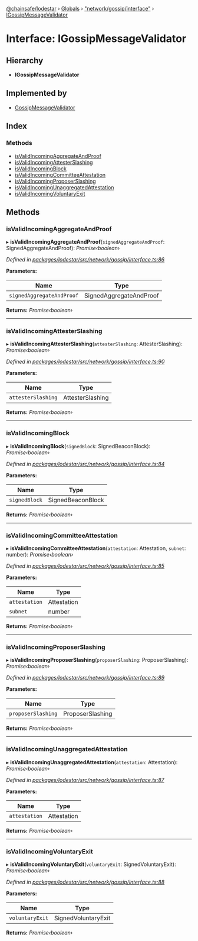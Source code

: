 [@chainsafe/lodestar](../README.md) › [Globals](../globals.md) › ["network/gossip/interface"](../modules/_network_gossip_interface_.md) › [IGossipMessageValidator](_network_gossip_interface_.igossipmessagevalidator.md)

# Interface: IGossipMessageValidator

## Hierarchy

* **IGossipMessageValidator**

## Implemented by

* [GossipMessageValidator](../classes/_network_gossip_validator_.gossipmessagevalidator.md)

## Index

### Methods

* [isValidIncomingAggregateAndProof](_network_gossip_interface_.igossipmessagevalidator.md#isvalidincomingaggregateandproof)
* [isValidIncomingAttesterSlashing](_network_gossip_interface_.igossipmessagevalidator.md#isvalidincomingattesterslashing)
* [isValidIncomingBlock](_network_gossip_interface_.igossipmessagevalidator.md#isvalidincomingblock)
* [isValidIncomingCommitteeAttestation](_network_gossip_interface_.igossipmessagevalidator.md#isvalidincomingcommitteeattestation)
* [isValidIncomingProposerSlashing](_network_gossip_interface_.igossipmessagevalidator.md#isvalidincomingproposerslashing)
* [isValidIncomingUnaggregatedAttestation](_network_gossip_interface_.igossipmessagevalidator.md#isvalidincomingunaggregatedattestation)
* [isValidIncomingVoluntaryExit](_network_gossip_interface_.igossipmessagevalidator.md#isvalidincomingvoluntaryexit)

## Methods

###  isValidIncomingAggregateAndProof

▸ **isValidIncomingAggregateAndProof**(`signedAggregateAndProof`: SignedAggregateAndProof): *Promise‹boolean›*

*Defined in [packages/lodestar/src/network/gossip/interface.ts:86](https://github.com/ChainSafe/lodestar/blob/ad14d42a9/packages/lodestar/src/network/gossip/interface.ts#L86)*

**Parameters:**

Name | Type |
------ | ------ |
`signedAggregateAndProof` | SignedAggregateAndProof |

**Returns:** *Promise‹boolean›*

___

###  isValidIncomingAttesterSlashing

▸ **isValidIncomingAttesterSlashing**(`attesterSlashing`: AttesterSlashing): *Promise‹boolean›*

*Defined in [packages/lodestar/src/network/gossip/interface.ts:90](https://github.com/ChainSafe/lodestar/blob/ad14d42a9/packages/lodestar/src/network/gossip/interface.ts#L90)*

**Parameters:**

Name | Type |
------ | ------ |
`attesterSlashing` | AttesterSlashing |

**Returns:** *Promise‹boolean›*

___

###  isValidIncomingBlock

▸ **isValidIncomingBlock**(`signedBlock`: SignedBeaconBlock): *Promise‹boolean›*

*Defined in [packages/lodestar/src/network/gossip/interface.ts:84](https://github.com/ChainSafe/lodestar/blob/ad14d42a9/packages/lodestar/src/network/gossip/interface.ts#L84)*

**Parameters:**

Name | Type |
------ | ------ |
`signedBlock` | SignedBeaconBlock |

**Returns:** *Promise‹boolean›*

___

###  isValidIncomingCommitteeAttestation

▸ **isValidIncomingCommitteeAttestation**(`attestation`: Attestation, `subnet`: number): *Promise‹boolean›*

*Defined in [packages/lodestar/src/network/gossip/interface.ts:85](https://github.com/ChainSafe/lodestar/blob/ad14d42a9/packages/lodestar/src/network/gossip/interface.ts#L85)*

**Parameters:**

Name | Type |
------ | ------ |
`attestation` | Attestation |
`subnet` | number |

**Returns:** *Promise‹boolean›*

___

###  isValidIncomingProposerSlashing

▸ **isValidIncomingProposerSlashing**(`proposerSlashing`: ProposerSlashing): *Promise‹boolean›*

*Defined in [packages/lodestar/src/network/gossip/interface.ts:89](https://github.com/ChainSafe/lodestar/blob/ad14d42a9/packages/lodestar/src/network/gossip/interface.ts#L89)*

**Parameters:**

Name | Type |
------ | ------ |
`proposerSlashing` | ProposerSlashing |

**Returns:** *Promise‹boolean›*

___

###  isValidIncomingUnaggregatedAttestation

▸ **isValidIncomingUnaggregatedAttestation**(`attestation`: Attestation): *Promise‹boolean›*

*Defined in [packages/lodestar/src/network/gossip/interface.ts:87](https://github.com/ChainSafe/lodestar/blob/ad14d42a9/packages/lodestar/src/network/gossip/interface.ts#L87)*

**Parameters:**

Name | Type |
------ | ------ |
`attestation` | Attestation |

**Returns:** *Promise‹boolean›*

___

###  isValidIncomingVoluntaryExit

▸ **isValidIncomingVoluntaryExit**(`voluntaryExit`: SignedVoluntaryExit): *Promise‹boolean›*

*Defined in [packages/lodestar/src/network/gossip/interface.ts:88](https://github.com/ChainSafe/lodestar/blob/ad14d42a9/packages/lodestar/src/network/gossip/interface.ts#L88)*

**Parameters:**

Name | Type |
------ | ------ |
`voluntaryExit` | SignedVoluntaryExit |

**Returns:** *Promise‹boolean›*
